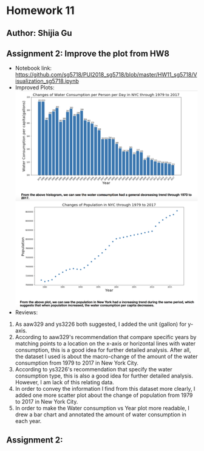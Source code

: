 # Homework 11
## Author: Shijia Gu

## Assignment 2: Improve the plot from HW8 
- Notebook link:
https://github.com/sg5718/PUI2018_sg5718/blob/master/HW11_sg5718/Visualization_sg5718.ipynb
- Improved Plots: 
![](https://github.com/sg5718/PUI2018_sg5718/blob/master/HW11_sg5718/Water%20vs%20year.png)
![](https://github.com/sg5718/PUI2018_sg5718/blob/master/HW11_sg5718/Pop%20vs%20year.png)
- Reviews:
1. As aaw329 and ys3226 both suggested, I added the unit (gallon) for y-axis.
2. According to aaw329's recommendation that compare specific years by matching points to a location on the x-axis or horizontal lines with water consumption, this is a good idea for further detailed analysis. After all, the dataset I used is about the macro-change of the amount of the water consumption from 1979 to 2017 in New York City.
3. According to ys3226's recommendation that specify the water consumption type, this is also a good idea for further detailed analysis. However, I am lack of this relating data.
4. In order to convey the information I find from this dataset more clearly, I added one more scatter plot about the change of population from 1979 to 2017 in New York City.
5. In order to make the Water consumption vs Year plot more readable, I drew a bar chart and annotated the amount of water consumption in each year.

## Assignment 2:
